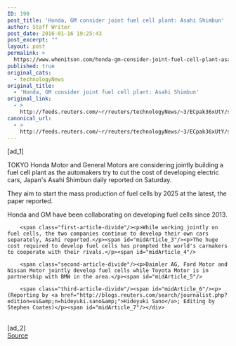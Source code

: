 ```yaml
---
ID: 190
post_title: 'Honda, GM consider joint fuel cell plant: Asahi Shimbun'
author: Staff Writer
post_date: 2016-01-16 19:25:43
post_excerpt: ""
layout: post
permalink: >
  https://www.whenitson.com/honda-gm-consider-joint-fuel-cell-plant-asahi-shimbun/
published: true
original_cats:
  - technologyNews
original_title:
  - 'Honda, GM consider joint fuel cell plant: Asahi Shimbun'
original_link:
  - >
    http://feeds.reuters.com/~r/reuters/technologyNews/~3/ECpak36xUtY/story01.htm
canonical_url:
  - >
    http://feeds.reuters.com/~r/reuters/technologyNews/~3/ECpak36xUtY/story01.htm
---
```

 [ad_1]
<br><div id="articleText">
<span id="midArticle_start"/>

<span class="focusParagraph" readability="5"><p><span class="articleLocation">TOKYO</span> Honda Motor and General Motors are considering jointly building a fuel cell plant as the automakers try to cut the cost of developing electric cars, Japan's Asahi Shimbun daily reported on Saturday.</p></span><span id="midArticle_0"/><p>They aim to start the mass production of fuel cells by 2025 at the latest, the paper reported.</p><span id="midArticle_1"/><p>Honda and GM have been collaborating on developing fuel cells since 2013. </p><span id="midArticle_2"/>
        
        <span class="first-article-divide"/><p>While working jointly on fuel cells, the two companies continue to develop their own cars separately, Asahi reported.</p><span id="midArticle_3"/><p>The huge cost required to develop fuel cells has prompted the world's carmakers to cooperate with their rivals.</p><span id="midArticle_4"/>
        
        <span class="second-article-divide"/><p>Daimler AG, Ford Motor and Nissan Motor jointly develop fuel cells while Toyota Motor is in partnership with BMW in the area.</p><span id="midArticle_5"/>
        
        <span class="third-article-divide"/><span id="midArticle_6"/><p> (Reporting by <a href="http://blogs.reuters.com/search/journalist.php?edition=us&amp;n=hideyuki.sano&amp;">Hideyuki Sano</a>; Editing by Stephen Coates)</p><span id="midArticle_7"/></div>
<br>[ad_2]
<br><a href="http://feeds.reuters.com/~r/reuters/technologyNews/~3/ECpak36xUtY/story01.htm">Source </a>